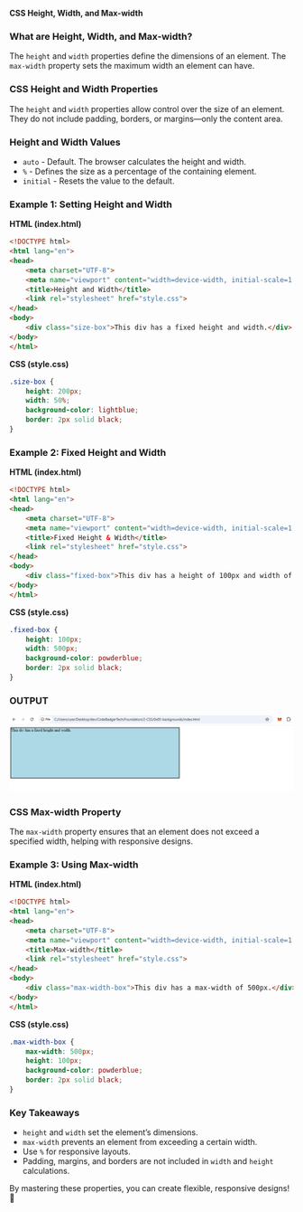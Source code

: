 **CSS Height, Width, and Max-width**

### **What are Height, Width, and Max-width?**
The `height` and `width` properties define the dimensions of an element. The `max-width` property sets the maximum width an element can have.

### **CSS Height and Width Properties**
The `height` and `width` properties allow control over the size of an element. They do not include padding, borders, or margins—only the content area.

### **Height and Width Values**
- `auto` - Default. The browser calculates the height and width.
- `%` - Defines the size as a percentage of the containing element.
- `initial` - Resets the value to the default.

### **Example 1: Setting Height and Width**
**HTML (index.html)**
```html
<!DOCTYPE html>
<html lang="en">
<head>
    <meta charset="UTF-8">
    <meta name="viewport" content="width=device-width, initial-scale=1.0">
    <title>Height and Width</title>
    <link rel="stylesheet" href="style.css">
</head>
<body>
    <div class="size-box">This div has a fixed height and width.</div>
</body>
</html>
```

**CSS (style.css)**
```css
.size-box {
    height: 200px;
    width: 50%;
    background-color: lightblue;
    border: 2px solid black;
}
```

### **Example 2: Fixed Height and Width**
**HTML (index.html)**
```html
<!DOCTYPE html>
<html lang="en">
<head>
    <meta charset="UTF-8">
    <meta name="viewport" content="width=device-width, initial-scale=1.0">
    <title>Fixed Height & Width</title>
    <link rel="stylesheet" href="style.css">
</head>
<body>
    <div class="fixed-box">This div has a height of 100px and width of 500px.</div>
</body>
</html>
```

**CSS (style.css)**
```css
.fixed-box {
    height: 100px;
    width: 500px;
    background-color: powderblue;
    border: 2px solid black;
}
```

### OUTPUT
![alt text](image/I1.png)

### **CSS Max-width Property**
The `max-width` property ensures that an element does not exceed a specified width, helping with responsive designs.

### **Example 3: Using Max-width**
**HTML (index.html)**
```html
<!DOCTYPE html>
<html lang="en">
<head>
    <meta charset="UTF-8">
    <meta name="viewport" content="width=device-width, initial-scale=1.0">
    <title>Max-width</title>
    <link rel="stylesheet" href="style.css">
</head>
<body>
    <div class="max-width-box">This div has a max-width of 500px.</div>
</body>
</html>
```

**CSS (style.css)**
```css
.max-width-box {
    max-width: 500px;
    height: 100px;
    background-color: powderblue;
    border: 2px solid black;
}
```

### **Key Takeaways**
- `height` and `width` set the element’s dimensions.
- `max-width` prevents an element from exceeding a certain width.
- Use `%` for responsive layouts.
- Padding, margins, and borders are not included in `width` and `height` calculations.

By mastering these properties, you can create flexible, responsive designs! 🚀

